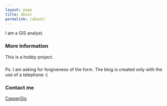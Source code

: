 ```yaml
---
layout: page
title: About
permalink: /about/
---
```


I am a GIS analyst.

### More Information

This is a hobby project.
###
Ps.  I am asking for forgiveness of the form.  The blog is created only with the use of a telephone :(

### Contact me

[CasperGis](mailto:caspergis@wp.pl)
